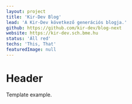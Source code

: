 ```yaml
---
layout: project
title: 'Kir-Dev Blog'
lead: 'A Kir-Dev következő generációs blogja.'
github: https://github.com/kir-dev/blog-next
website: https://kir-dev.sch.bme.hu
status: 'Áll red'
techs: 'This, That'
featuredImage: null
---
```


# Header

Template example.
